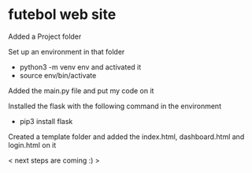 # futebol web site

Added a Project folder

Set up an environment in that folder 
  - python3 -m venv env
and activated it 
  - source env/bin/activate

Added the main.py file and put my code on it

Installed the flask with the following command in the environment

  - pip3 install flask 

Created a template folder and added the index.html, dashboard.html and login.html on it

< next steps are coming :) >
